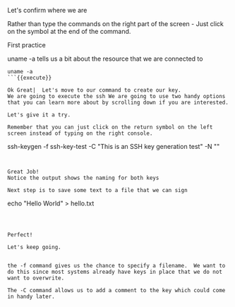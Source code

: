 Let's confirm where we are

Rather than type the commands on the right part of the screen - Just click on the symbol at the end of the command.

First practice

uname -a tells us a bit about the resource that we are connected to

```
uname -a
```{{execute}}

Ok Great|  Let's move to our command to create our key.
We are going to execute the ssh We are going to use two handy options that you can learn more about by scrolling down if you are interested.

Let's give it a try.  

Remember that you can just click on the return symbol on the left screen instead of typing on the right console.

```
ssh-keygen -f ssh-key-test -C "This is an SSH key generation test" -N ""
```{{execute}}


Great Job!
Notice the output shows the naming for both keys

Next step is to save some text to a file that we can sign

```
echo "Hello World" > hello.txt
```{{execute}}



Perfect!

Let's keep going.


the -f command gives us the chance to specify a filename.  We want to do this since most systems already have keys in place that we do not want to overwrite.

The -C command allows us to add a comment to the key which could come in handy later.
